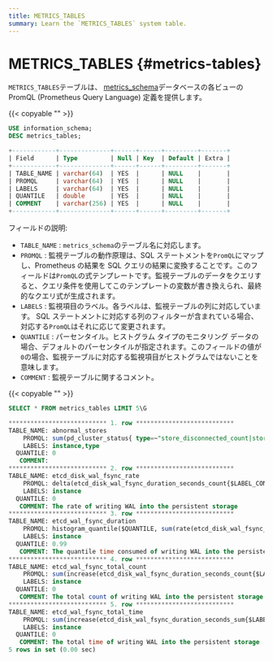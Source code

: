 ```yaml
---
title: METRICS_TABLES
summary: Learn the `METRICS_TABLES` system table.
---
```


# METRICS_TABLES {#metrics-tables}

`METRICS_TABLES`テーブルは、 [metrics_schema](/metrics-schema.md)データベースの各ビューの PromQL (Prometheus Query Language) 定義を提供します。

{{< copyable "" >}}

```sql
USE information_schema;
DESC metrics_tables;
```

```sql
+------------+--------------+------+------+---------+-------+
| Field      | Type         | Null | Key  | Default | Extra |
+------------+--------------+------+------+---------+-------+
| TABLE_NAME | varchar(64)  | YES  |      | NULL    |       |
| PROMQL     | varchar(64)  | YES  |      | NULL    |       |
| LABELS     | varchar(64)  | YES  |      | NULL    |       |
| QUANTILE   | double       | YES  |      | NULL    |       |
| COMMENT    | varchar(256) | YES  |      | NULL    |       |
+------------+--------------+------+------+---------+-------+
```

フィールドの説明:

-   `TABLE_NAME` : `metrics_schema`のテーブル名に対応します。
-   `PROMQL` : 監視テーブルの動作原理は、SQL ステートメントを`PromQL`にマップし、Prometheus の結果を SQL クエリの結果に変換することです。このフィールドは`PromQL`の式テンプレートです。監視テーブルのデータをクエリすると、クエリ条件を使用してこのテンプレートの変数が書き換えられ、最終的なクエリ式が生成されます。
-   `LABELS` : 監視項目のラベル。各ラベルは、監視テーブルの列に対応しています。 SQL ステートメントに対応する列のフィルターが含まれている場合、対応する`PromQL`はそれに応じて変更されます。
-   `QUANTILE` : パーセンタイル。ヒストグラム タイプのモニタリング データの場合、デフォルトのパーセンタイルが指定されます。このフィールドの値が`0`の場合、監視テーブルに対応する監視項目がヒストグラムではないことを意味します。
-   `COMMENT` : 監視テーブルに関するコメント。

{{< copyable "" >}}

```sql
SELECT * FROM metrics_tables LIMIT 5\G
```

```sql
*************************** 1. row ***************************
TABLE_NAME: abnormal_stores
    PROMQL: sum(pd_cluster_status{ type=~"store_disconnected_count|store_unhealth_count|store_low_space_count|store_down_count|store_offline_count|store_tombstone_count"})
    LABELS: instance,type
  QUANTILE: 0
   COMMENT:
*************************** 2. row ***************************
TABLE_NAME: etcd_disk_wal_fsync_rate
    PROMQL: delta(etcd_disk_wal_fsync_duration_seconds_count{$LABEL_CONDITIONS}[$RANGE_DURATION])
    LABELS: instance
  QUANTILE: 0
   COMMENT: The rate of writing WAL into the persistent storage
*************************** 3. row ***************************
TABLE_NAME: etcd_wal_fsync_duration
    PROMQL: histogram_quantile($QUANTILE, sum(rate(etcd_disk_wal_fsync_duration_seconds_bucket{$LABEL_CONDITIONS}[$RANGE_DURATION])) by (le,instance))
    LABELS: instance
  QUANTILE: 0.99
   COMMENT: The quantile time consumed of writing WAL into the persistent storage
*************************** 4. row ***************************
TABLE_NAME: etcd_wal_fsync_total_count
    PROMQL: sum(increase(etcd_disk_wal_fsync_duration_seconds_count{$LABEL_CONDITIONS}[$RANGE_DURATION])) by (instance)
    LABELS: instance
  QUANTILE: 0
   COMMENT: The total count of writing WAL into the persistent storage
*************************** 5. row ***************************
TABLE_NAME: etcd_wal_fsync_total_time
    PROMQL: sum(increase(etcd_disk_wal_fsync_duration_seconds_sum{$LABEL_CONDITIONS}[$RANGE_DURATION])) by (instance)
    LABELS: instance
  QUANTILE: 0
   COMMENT: The total time of writing WAL into the persistent storage
5 rows in set (0.00 sec)
```
